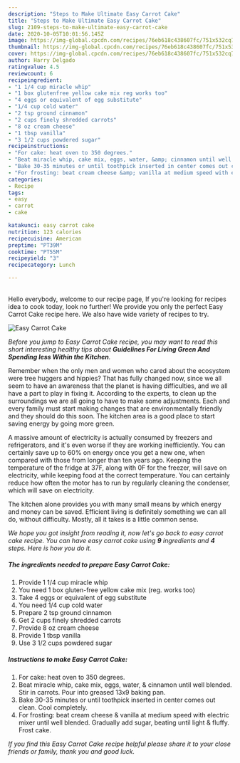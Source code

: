 ```yaml
---
description: "Steps to Make Ultimate Easy Carrot Cake"
title: "Steps to Make Ultimate Easy Carrot Cake"
slug: 2109-steps-to-make-ultimate-easy-carrot-cake
date: 2020-10-05T10:01:56.145Z
image: https://img-global.cpcdn.com/recipes/76eb618c438607fc/751x532cq70/easy-carrot-cake-recipe-main-photo.jpg
thumbnail: https://img-global.cpcdn.com/recipes/76eb618c438607fc/751x532cq70/easy-carrot-cake-recipe-main-photo.jpg
cover: https://img-global.cpcdn.com/recipes/76eb618c438607fc/751x532cq70/easy-carrot-cake-recipe-main-photo.jpg
author: Harry Delgado
ratingvalue: 4.5
reviewcount: 6
recipeingredient:
- "1 1/4 cup miracle whip"
- "1 box glutenfree yellow cake mix reg works too"
- "4 eggs or equivalent of egg substitute"
- "1/4 cup cold water"
- "2 tsp ground cinnamon"
- "2 cups finely shredded carrots"
- "8 oz cream cheese"
- "1 tbsp vanilla"
- "3 1/2 cups powdered sugar"
recipeinstructions:
- "For cake: heat oven to 350 degrees."
- "Beat miracle whip, cake mix, eggs, water, &amp; cinnamon until well blended. Stir in carrots. Pour into greased 13x9 baking pan."
- "Bake 30-35 minutes or until toothpick inserted in center comes out clean. Cool completely."
- "For frosting: beat cream cheese &amp; vanilla at medium speed with electric mixer until well blended. Gradually add sugar, beating until light &amp; fluffy. Frost cake."
categories:
- Recipe
tags:
- easy
- carrot
- cake

katakunci: easy carrot cake 
nutrition: 123 calories
recipecuisine: American
preptime: "PT39M"
cooktime: "PT55M"
recipeyield: "3"
recipecategory: Lunch

---
```

<br>
Hello everybody, welcome to our recipe page, If you're looking for recipes idea to cook today, look no further! We provide you only the perfect Easy Carrot Cake recipe here. We also have wide variety of recipes to try.
<br>


![Easy Carrot Cake](https://img-global.cpcdn.com/recipes/76eb618c438607fc/751x532cq70/easy-carrot-cake-recipe-main-photo.jpg)

<i>Before you jump to Easy Carrot Cake recipe, you may want to read this short interesting healthy tips about 
<strong>Guidelines For Living Green And Spending less Within the Kitchen</strong>.</i>
</br>

Remember when the only men and women who cared about the ecosystem were tree huggers and hippies? That has fully changed now, since we all seem to have an awareness that the planet is having difficulties, and we all have a part to play in fixing it. According to the experts, to clean up the surroundings we are all going to have to make some adjustments. Each and every family must start making changes that are environmentally friendly and they should do this soon. The kitchen area is a good place to start saving energy by going more green.

A massive amount of electricity is actually consumed by freezers and refrigerators, and it's even worse if they are working inefficiently. You can certainly save up to 60% on energy once you get a new one, when compared with those from longer than ten years ago. Keeping the temperature of the fridge at 37F, along with 0F for the freezer, will save on electricity, while keeping food at the correct temperature. You can certainly reduce how often the motor has to run by regularly cleaning the condenser, which will save on electricity.

The kitchen alone provides you with many small means by which energy and money can be saved. Efficient living is definitely something we can all do, without difficulty. Mostly, all it takes is a little common sense.


<i>We hope you got insight from reading it, now let's go back to easy carrot cake recipe. You can have easy carrot cake using <strong>9</strong> ingredients and <strong>4</strong> steps. Here is how you do it.
</i>

##### The ingredients needed to prepare Easy Carrot Cake:

1. Provide 1 1/4 cup miracle whip
1. You need 1 box gluten-free yellow cake mix (reg. works too)
1. Take 4 eggs or equivalent of egg substitute
1. You need 1/4 cup cold water
1. Prepare 2 tsp ground cinnamon
1. Get 2 cups finely shredded carrots
1. Provide 8 oz cream cheese
1. Provide 1 tbsp vanilla
1. Use 3 1/2 cups powdered sugar


##### Instructions to make Easy Carrot Cake:

1. For cake: heat oven to 350 degrees.
1. Beat miracle whip, cake mix, eggs, water, &amp; cinnamon until well blended. Stir in carrots. Pour into greased 13x9 baking pan.
1. Bake 30-35 minutes or until toothpick inserted in center comes out clean. Cool completely.
1. For frosting: beat cream cheese &amp; vanilla at medium speed with electric mixer until well blended. Gradually add sugar, beating until light &amp; fluffy. Frost cake.


<i>If you find this Easy Carrot Cake recipe helpful please share it to your close friends or family, thank you and good luck.</i>

